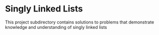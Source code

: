 # Singly Linked Lists

This project subdirectory contains solutions to problems that demonstrate knowledge and understanding of singly linked lists


